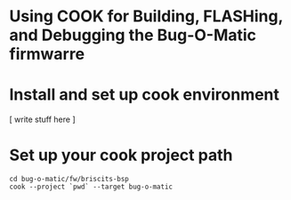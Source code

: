 # Using COOK for Building, FLASHing, and Debugging the Bug-O-Matic firmwarre

# Install and set up cook environment

[ write stuff here ]

# Set up your cook project path
```
cd bug-o-matic/fw/briscits-bsp
cook --project `pwd` --target bug-o-matic
```

